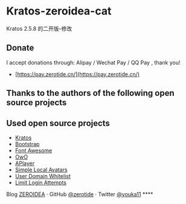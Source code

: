 # Kratos-zeroidea-cat
Kratos 2.5.8 的二开版-修改

## Donate

I accept donations through: Alipay / Wechat Pay / QQ Pay , thank you!

- [https://pay.zerotide.cn/](https://pay.zerotide.cn/)

## Thanks to the authors of the following open source projects
## Used open source projects

- [Kratos](https://github.com/Vtrois/Kratos)
- [Bootstrap](https://github.com/twbs/bootstrap)
- [Font Awesome](https://github.com/FortAwesome/Font-Awesome)
- [OwO](https://github.com/diygod/owo)
- [APlayer](https://github.com/MoePlayer/APlayer)
- [Simple Local Avatars](https://wordpress.org/plugins/simple-local-avatars/)
- [User Domain Whitelist](https://wordpress.org/plugins/user-domain-whitelist/)
- [Limit Login Attempts](https://wordpress.org/plugins/WP-UserAgent/)

Blog [ZEROIDEA](https://zerotide.cn/) · GitHub [@zerotide](https://github.com/zerotide) · Twitter [@youka11](https://twitter.com/youka11)  ****
